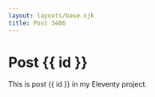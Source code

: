 ```yaml
---
layout: layouts/base.njk
title: Post 3406
---
```


# Post {{ id }}

This is post {{ id }} in my Eleventy project.
